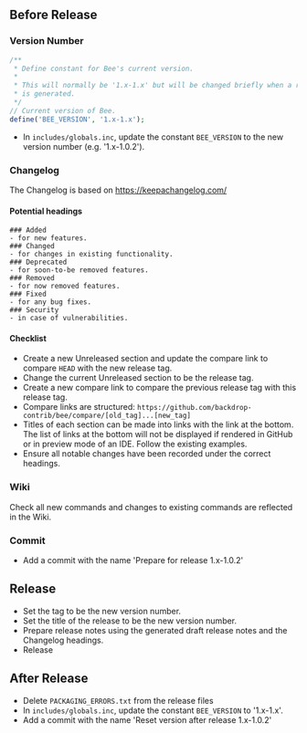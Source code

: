 ## Before Release

### Version Number

```php
/**
 * Define constant for Bee's current version.
 *
 * This will normally be '1.x-1.x' but will be changed briefly when a release
 * is generated.
 */
// Current version of Bee.
define('BEE_VERSION', '1.x-1.x');
```

- In `includes/globals.inc`, update the constant `BEE_VERSION` to the new version number (e.g. '1.x-1.0.2').

### Changelog

The Changelog is based on https://keepachangelog.com/  

#### Potential headings
```
### Added
- for new features.
### Changed
- for changes in existing functionality.
### Deprecated
- for soon-to-be removed features.
### Removed
- for now removed features.
### Fixed 
- for any bug fixes.
### Security
- in case of vulnerabilities.
```
#### Checklist
- Create a new Unreleased section and update the compare link to compare `HEAD` with the new release tag.
- Change the current Unreleased section to be the release tag.
- Create a new compare link to compare the previous release tag with this release tag.
- Compare links are structured: `https://github.com/backdrop-contrib/bee/compare/[old_tag]...[new_tag]`
- Titles of each section can be made into links with the link at the bottom. The list of links at the bottom will not be displayed if rendered in GitHub or in preview mode of an IDE. Follow the existing examples.
- Ensure all notable changes have been recorded under the correct headings.

### Wiki
Check all new commands and changes to existing commands are reflected in the Wiki.

### Commit
- Add a commit with the name 'Prepare for release 1.x-1.0.2'

## Release
- Set the tag to be the new version number.
- Set the title of the release to be the new version number.
- Prepare release notes using the generated draft release notes and the Changelog headings.
- Release

## After Release
- Delete `PACKAGING_ERRORS.txt` from the release files
- In `includes/globals.inc`, update the constant `BEE_VERSION` to '1.x-1.x'.
- Add a commit with the name 'Reset version after release 1.x-1.0.2'